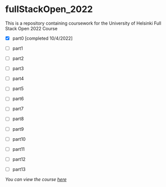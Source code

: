 # fullStackOpen_2022
This is a repository containing coursework for the University of Helsinki Full Stack Open 2022 Course

- [X] part0 [completed 10/4/2022]
- [ ] part1
- [ ] part2
- [ ] part3
- [ ] part4
- [ ] part5
- [ ] part6
- [ ] part7
- [ ] part8
- [ ] part9
- [ ] part10
- [ ] part11
- [ ] part12
- [ ] part13


*You can view the course [here](https://fullstackopen.com/en/)* 
